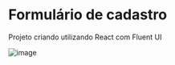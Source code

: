 # Formulário de cadastro

Projeto criando utilizando React com Fluent UI

![image](https://github.com/ItamaraFerreiraA/formulario-login/assets/86384151/658a2e4a-4393-41a4-bd9d-cb1777ffd07c)
